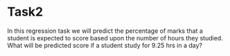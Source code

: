 # Task2
In this regression task we will predict the percentage of marks that a student is expected to score based upon the number of hours they studied. What will be predicted score if a student study for 9.25 hrs in a day?
